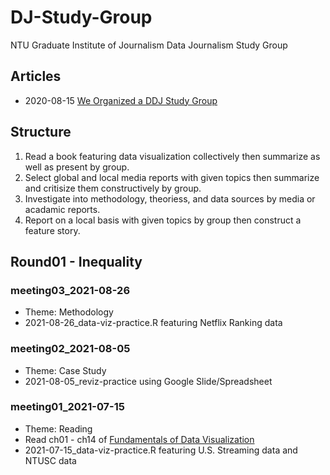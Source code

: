 # DJ-Study-Group
NTU Graduate Institute of Journalism Data Journalism Study Group

## Articles
* 2020-08-15 [We Organized a DDJ Study Group](https://medium.com/ddj-study-group/initiate-data-driven-journalism-study-group-5a1513ad8f1c)

## Structure
1. Read a book featuring data visualization collectively then summarize as well as present by group.
2. Select global and local media reports with given topics then summarize and critisize them constructively by group.
3. Investigate into methodology, theoriess, and data sources by media or acadamic reports.
4. Report on a local basis with given topics by group then construct a feature story.

## Round01 - Inequality

### meeting03_2021-08-26
* Theme: Methodology
* 2021-08-26_data-viz-practice.R featuring Netflix Ranking data

### meeting02_2021-08-05
* Theme: Case Study
* 2021-08-05_reviz-practice using Google Slide/Spreadsheet

### meeting01_2021-07-15
* Theme: Reading
* Read ch01 - ch14 of [Fundamentals of Data Visualization](https://clauswilke.com/dataviz/)
* 2021-07-15_data-viz-practice.R featuring U.S. Streaming data and NTUSC data

